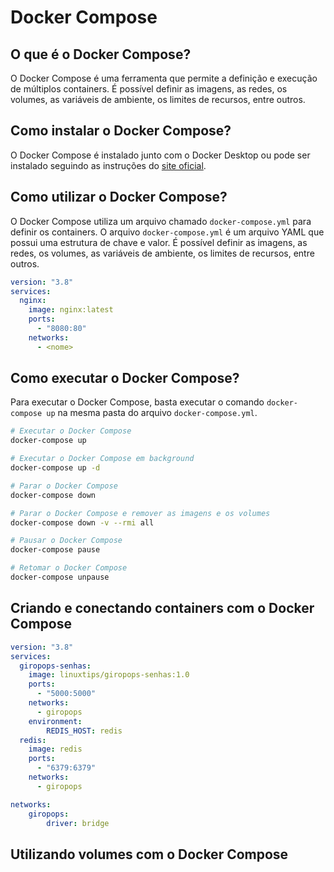 # Docker Compose

## O que é o Docker Compose?

O Docker Compose é uma ferramenta que permite a definição e execução de múltiplos containers. É possível definir as imagens, as redes, os volumes, as variáveis de ambiente, os limites de recursos, entre outros.

## Como instalar o Docker Compose?

O Docker Compose é instalado junto com o Docker Desktop ou pode ser instalado seguindo as instruções do [site oficial](https://docs.docker.com/compose/install/linux/).

## Como utilizar o Docker Compose?

O Docker Compose utiliza um arquivo chamado `docker-compose.yml` para definir os containers. O arquivo `docker-compose.yml` é um arquivo YAML que possui uma estrutura de chave e valor. É possível definir as imagens, as redes, os volumes, as variáveis de ambiente, os limites de recursos, entre outros.

```yaml
version: "3.8"
services:
  nginx:
    image: nginx:latest
    ports:
      - "8080:80"
    networks:
      - <nome>
```

## Como executar o Docker Compose?

Para executar o Docker Compose, basta executar o comando `docker-compose up` na mesma pasta do arquivo `docker-compose.yml`.

```bash
# Executar o Docker Compose
docker-compose up

# Executar o Docker Compose em background
docker-compose up -d

# Parar o Docker Compose
docker-compose down

# Parar o Docker Compose e remover as imagens e os volumes
docker-compose down -v --rmi all

# Pausar o Docker Compose
docker-compose pause

# Retomar o Docker Compose
docker-compose unpause
```

## Criando e conectando containers com o Docker Compose

```yaml
version: "3.8"
services:
  giropops-senhas:
    image: linuxtips/giropops-senhas:1.0
    ports:
      - "5000:5000"
    networks:
      - giropops
    environment:
        REDIS_HOST: redis
  redis:
    image: redis
    ports:
      - "6379:6379"
    networks:
      - giropops

networks:
    giropops:
        driver: bridge
```

## Utilizando volumes com o Docker Compose

```yaml